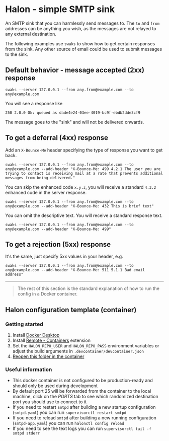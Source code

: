 # Halon - simple SMTP sink

An SMTP sink that you can harmlessly send messages to.
The `to` and `from` addresses can be anything you wish, as the messages are not relayed to any external destination.

The following examples use `swaks` to show how to get certain responses from the sink. Any other source of email could be used to submit messages to the sink.

## Default behavior - message accepted (2xx) response
```
swaks --server 127.0.0.1 --from any.from@example.com --to any@example.com
```
You will see a response like
```
250 2.0.0 Ok: queued as dade4e24-03ee-4019-bc9f-ebdb2dde3cf9
```
The message goes to the "sink" and will not be delivered onwards.

## To get a deferral (4xx) response

Add an `X-Bounce-Me` header specifying the type of response you want to get back.

```
swaks --server 127.0.0.1 --from any.from@example.com --to any@example.com --add-header "X-Bounce-Me: 499 4.2.1 The user you are trying to contact is receiving mail at a rate that prevents additional messages from being delivered."
```
You can skip the enhanced code `x.y.z`, you will receive a standard `4.3.2` enhanced code in the server response.

```
swaks --server 127.0.0.1 --from any.from@example.com --to any@example.com --add-header "X-Bounce-Me: 432 This is brief text"
```

You can omit the descriptive text. You will receive a standard response text.
```
swaks --server 127.0.0.1 --from any.from@example.com --to any@example.com --add-header "X-Bounce-Me: 499"
```
## To get a rejection (5xx) response

It's the same, just specify 5xx values in your header, e.g.
```
swaks --server 127.0.0.1 --from any.from@example.com --to any@example.com --add-header "X-Bounce-Me: 511 5.1.1 Bad email address"
```

___
> The rest of this section is the standard explanation of how to run the config in a Docker container.

## Halon configuration template (container)

### Getting started

1. Install [Docker Desktop](https://www.docker.com/products/docker-desktop)
2. Install [Remote - Containers](https://marketplace.visualstudio.com/items?itemName=ms-vscode-remote.remote-containers) extension
3. Set the `HALON_REPO_USER` and `HALON_REPO_PASS` environment variables or adjust the build arguments in `.devcontainer/devcontainer.json`
4. [Reopen this folder in the container](https://code.visualstudio.com/docs/remote/containers#_quick-start-open-an-existing-folder-in-a-container)

### Useful information

* This docker container is not configured to be production-ready and should only be used during development
* By default port 25 will be forwarded from the container to the local machine, click on the *PORTS* tab to see which randomized destination port you should use to connect to it
* If you need to restart `smtpd` after building a new startup configuration (`smtpd.yaml`) you can run `supervisorctl restart smtpd`
* If you need to reload `smtpd` after building a new running configuration (`smtpd-app.yaml`) you can run `halonctl config reload`
* If you need to see the text logs you can run `supervisorctl tail -f smtpd stderr`
